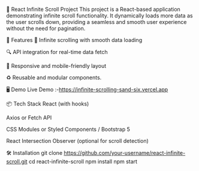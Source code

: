 🚀 React Infinite Scroll Project
This project is a React-based application demonstrating infinite scroll functionality. It dynamically loads more data as the user scrolls down, providing a seamless and smooth user experience without the need for pagination.

🧩 Features
🔄 Infinite scrolling with smooth data loading

🔍 API integration for real-time data fetch

📱 Responsive and mobile-friendly layout

♻️ Reusable and modular components.

🖥️ Demo
Live Demo :-https://infinite-scrolling-sand-six.vercel.app

📦 Tech Stack
React (with hooks)

Axios or Fetch API

CSS Modules or Styled Components / Bootstrap 5

React Intersection Observer (optional for scroll detection)

🛠️ Installation
git clone https://github.com/your-username/react-infinite-scroll.git
cd react-infinite-scroll
npm install
npm start


